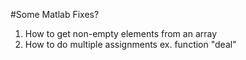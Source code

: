 #Some Matlab Fixes?

1) How to get non-empty elements from an array
2) How to do multiple assignments ex. function "deal" 


